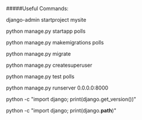 #####Useful Commands:

django-admin startproject mysite

python manage.py startapp polls

python manage.py makemigrations polls

python manage.py migrate

python manage.py createsuperuser

python manage.py test polls

python manage.py runserver 0.0.0.0:8000

python -c "import django; print(django.get_version())"

python -c "import django; print(django.__path__)"
